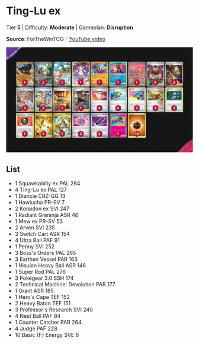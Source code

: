 # Ting-Lu ex

Tier **5** | Difficulty: **Moderate** | Gameplan: **Disruption**

**Source**: ForTheWinTCG - [YouTube video](https://www.youtube.com/watch?v=HtBQUCstlw0)

![decklist](../../!Images/Standard/10BRS-TEF/Ting-Lu%20ex.png)

## List
* 1 Squawkabilly ex PAL 264
* 4 Ting-Lu ex PAL 127
* 1 Diancie CRZ-GG 13
* 1 Hawlucha PR-SV 7
* 2 Koraidon ex SVI 247
* 1 Radiant Greninja ASR 46
* 1 Mew ex PR-SV 53
* 2 Arven SVI 235
* 3 Switch Cart ASR 154
* 4 Ultra Ball PAF 91
* 1 Penny SVI 252
* 3 Boss's Orders PAL 265
* 3 Earthen Vessel PAR 163
* 1 Hisuian Heavy Ball ASR 146
* 1 Super Rod PAL 276
* 3 Pokégear 3.0 SSH 174
* 2 Technical Machine: Devolution PAR 177
* 1 Grant ASR 185
* 1 Hero's Cape TEF 152
* 2 Heavy Baton TEF 151
* 3 Professor's Research SVI 240
* 4 Nest Ball PAF 84
* 1 Counter Catcher PAR 264
* 4 Judge PAF 228
* 10 Basic {F} Energy SVE 6
